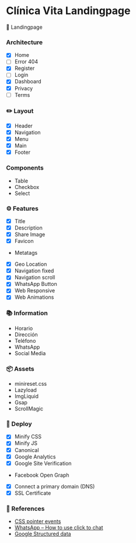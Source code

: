 # Clínica Vita Landingpage
🍏 Landingpage

### Architecture
- [x] Home
- [ ] Error 404
- [x] Register
- [ ] Login
- [x] Dashboard
- [x] Privacy
- [ ] Terms

### ✏️ Layout
- [x] Header
- [x] Navigation
- [x] Menu
- [x] Main
- [x] Footer

### Components
- Table
- Checkbox
- Select

### ⚙️ Features
- [x] Title
- [x] Description
- [x] Share Image
- [x] Favicon
- Metatags
- [x] Geo Location
- [x] Navigation fixed
- [x] Navigation scroll
- [x] WhatsApp Button
- [x] Web Responsive
- [x] Web Animations

### 📚 Information
- Horario
- Dirección
- Teléfono
- WhatsApp
- Social Media

### 📦 Assets
- minireset.css
- Lazyload
- ImgLiquid
- Gsap
- ScrollMagic

### 🚀 Deploy
- [x] Minify CSS
- [x] Minify JS
- [x] Canonical
- [x] Google Analytics
- [x] Google Site Verification
- Facebook Open Graph
- [x] Connect a primary domain (DNS)
- [x] SSL Certificate

### 📎 References
- [CSS pointer events](https://developer.mozilla.org/en-US/docs/Web/CSS/pointer-events)
- [WhatsApp – How to use click to chat](https://faq.whatsapp.com/5913398998672934)
- [Google Structured data](https://developers.google.com/search/docs/appearance/structured-data/image-license-metadata)
